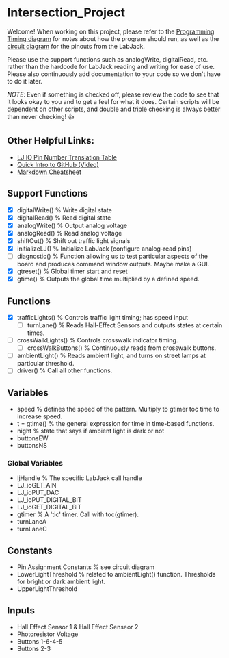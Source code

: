# Intersection_Project
Welcome! When working on this project, please refer to the [Programming Timing diagram](https://docs.google.com/document/d/1o6afdJ77Zcd1yHTJt-up1C2sTuCTtpHGJqIndX7Ty9w/edit?usp=sharing) for notes about how the program should run, as well as the [circuit diagram](https://github.com/faberc/Intersection_Project/blob/master/Documentation/IntersectionWiringOverview.png) for the pinouts from the LabJack.

Please use the support functions such as analogWrite, digitalRead, etc. rather than the hardcode for LabJack reading and writing for ease of use. Please also continuously add documentation to your code so we don't have to do it later.

*NOTE*: Even if something is checked off, please review the code to see that it looks okay to you and to get a feel for what it does. Certain scripts will be dependent on other scripts, and double and triple checking is always better than never checking! :+1:

Other Helpful Links:
--------------------
- [LJ IO Pin Number Translation Table](https://github.com/faberc/Intersection_Project/blob/master/Documentation/LJ_Pin_Numbers.pdf)
- [Quick Intro to GitHub (Video)](https://youtu.be/EUvmCuPjHD4)
- [Markdown Cheatsheet](https://github.com/faberc/Intersection_Project/blob/master/Documentation/markdown-cheatsheet-online.pdf)

Support Functions
------------------
- [X] digitalWrite()  % Write digital state
- [X] digitalRead()   % Read digital state
- [X] analogWrite()   % Output analog voltage
- [X] analogRead()    % Read analog voltage
- [X] shiftOut()      % Shift out traffic light signals
- [X] initializeLJ()  % Initialize LabJack (configure analog-read pins)
- [ ] diagnostic()    % Function allowing us to test particular aspects of the board and produces command window outputs. Maybe make a GUI.
- [X] gtreset()       % Global timer start and reset
- [X] gtime()         % Outputs the global time multiplied by a defined speed.

Functions
------------------
- [X] trafficLights()  % Controls traffic light timing; has speed input
  - [ ] turnLane()          % Reads Hall-Effect Sensors and outputs states at certain times.
- [ ] crossWalkLights()     % Controls crosswalk indicator timing.
  - [ ] crossWalkButtons()  % Continuously reads from crosswalk buttons.
- [ ] ambientLight()        % Reads ambient light, and turns on street lamps at particular threshold.
- [ ] driver()              % Call all other functions.

Variables
------------------
- speed                   % defines the speed of the pattern. Multiply to gtimer toc time to increase speed. 
- t = gtime()  % the general expression for time in time-based functions.
- night                   % state that says if ambient light is dark or not
- buttonsEW
- buttonsNS

### Global Variables
- ljHandle              % The specific LabJack call handle
- LJ_ioGET_AIN
- LJ_ioPUT_DAC
- LJ_ioPUT_DIGITAL_BIT
- LJ_ioGET_DIGITAL_BIT
- gtimer                % A 'tic' timer. Call with toc(gtimer).
- turnLaneA
- turnLaneC

Constants
------------------
- Pin Assignment Constants  % see circuit diagram
- LowerLightThreshold       % related to ambientLight() function. Thresholds for bright or dark ambient light.
- UpperLightThreshold

Inputs
------------------
- Hall Effect Sensor 1 & Hall Effect Senseor 2
- Photoresistor Voltage
- Buttons 1-6-4-5
- Buttons 2-3
